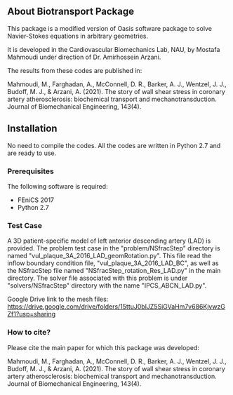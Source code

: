 ## About Biotransport Package

This package is a modified version of Oasis software package to solve Navier-Stokes equations in arbitrary geometries. 

It is developed in the Cardiovascular Biomechanics Lab, NAU, by Mostafa Mahmoudi under direction of Dr. Amirhossein Arzani.

The results from these codes are published in:

Mahmoudi, M., Farghadan, A., McConnell, D. R., Barker, A. J., Wentzel, J. J., Budoff, M. J., & Arzani, A. (2021). The story of wall shear stress in coronary artery atherosclerosis: biochemical transport and mechanotransduction. Journal of Biomechanical Engineering, 143(4).


## Installation

No need to compile the codes. All the codes are written in Python 2.7 and are ready to use.

### Prerequisites

The following software is required:

- FEniCS 2017
- Python 2.7

### Test Case

A 3D patient-specific model of left anterior descending artery (LAD) is provided. The problem test case in the "problem/NSfracStep" directory is named "vul_plaque_3A_2016_LAD_geomRotation.py". This file read the inflow boundary condition file, "vul_plaque_3A_2016_LAD_BC", as well as the NSfracStep file named "NSfracStep_rotation_Res_LAD.py" in the main directory. The solver file associated with this problem is under "solvers/NSfracStep" directory with the name "IPCS_ABCN_LAD.py". 

Google Drive link to the mesh files: https://drive.google.com/drive/folders/15ttuJ0blJZ5SiGVaHm7v686KjvwzGZf1?usp=sharing

### How to cite?

Please cite the main paper for which this package was developed:

Mahmoudi, M., Farghadan, A., McConnell, D. R., Barker, A. J., Wentzel, J. J., Budoff, M. J., & Arzani, A. (2021). The story of wall shear stress in coronary artery atherosclerosis: biochemical transport and mechanotransduction. Journal of Biomechanical Engineering, 143(4).
